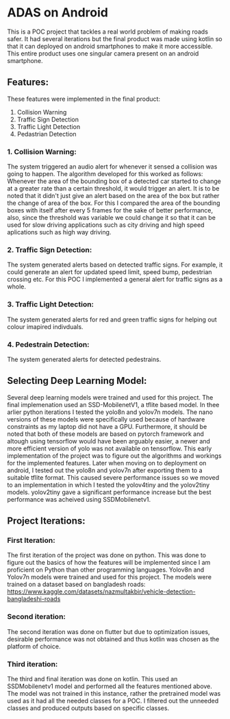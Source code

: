 # ADAS on Android

This is a POC project that tackles a real world problem of making roads safer. It had several iterations but the final product was made using kotlin so that it can deployed on android smartphones to make it more accessible. This entire product uses one singular camera present on an android smartphone.

## Features:

These features were implemented in the final product:
1. Collision Warning
2. Traffic Sign Detection
3. Traffic Light Detection
4. Pedastrian Detection

### 1. Collision Warning:

The system triggered an audio alert for whenever it sensed a collision was going to happen. The algorithm developed for this worked as follows: Whenever the area of the bounding box of a detected car started to change at a greater rate than a certain threshold, it would trigger an alert. It is to be noted that it didn't just give an alert based on the area of the box but rather the change of area of the box. For this I compared the area of the bounding boxes with itself after every 5 frames for the sake of better performance, also, since the threshold was variable we could change it so that it can be used for slow driving applications such as city driving and high speed aplications such as high way driving.

### 2. Traffic Sign Detection:

The system generated alerts based on detected traffic signs. For example, it could generate an alert for updated speed limit, speed bump, pedestrian crossing etc. For this POC I implemented a general alert for traffic signs as a whole.

### 3. Traffic Light Detection:

The system generated alerts for red and green traffic signs for helping out colour imapired indivduals.

### 4. Pedestrain Detection:

The system generated alerts for detected pedestrains.

## Selecting Deep Learning Model:

Several deep learning models were trained and used for this project. The final implemenation used an SSD-MobilenetV1, a tflite based model. In thee arlier python iterations I tested the yolo8n and yolov7n models. The nano versions of these models were specifically used because of hardware constraints as my laptop did not have a GPU. Furthermore, it should be noted that both of these models are based on pytorch framework and altough using tensorflow would have been arguably easier, a newer and more efficient version of yolo was not available on tensorflow. This early implementation of the project was to figure out the algorithms and workings for the implemented features. Later when moving on to deployment on android, I tested out the yolo8n and yolov7n after exporting them to a suitable tflite format. This caused severe performance issues so we moved to an implementation in which I tested the yolov4tiny and the yolov2tiny models. yolov2tiny gave a significant performance increase but the best performance was acheived using SSDMobilenetv1. 

## Project Iterations:

### First Iteration:

The first iteration of the project was done on python. This was done to figure out the basics of how the features will be implemented since I am proficient on Python than other programming languages. Yolov8n and Yolov7n models were trained and used for this project. The models were trained on a dataset based on bangladesh roads: https://www.kaggle.com/datasets/nazmultakbir/vehicle-detection-bangladeshi-roads

### Second iteration:

The second iteration was done on flutter but due to optimization issues, desirable performance was not obtained and thus kotlin was chosen as the platform of choice.

### Third iteration:

The third and final iteration was done on kotlin. This used an SSDMobilenetv1 model and performed all the features mentioned above. The model was not trained in this instance, rather the pretrained model was used as it had all the needed classes for a POC. I filtered out the unneeded classes and produced outputs based on specific classes.



